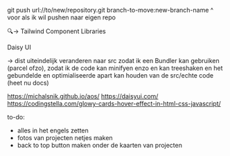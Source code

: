 git push url://to/new/repository.git branch-to-move:new-branch-name
^ voor als ik wil pushen naar eigen repo


🔍-> Tailwind Component Libraries

Daisy UI

-> dist uiteindelijk veranderen naar src zodat ik een Bundler kan gebruiken (parcel ofzo), zodat ik de code kan minifyen enzo en kan treeshaken en het gebundelde en optimialiseerde apart kan houden van de src/echte code (heet nu docs)

https://michalsnik.github.io/aos/
https://daisyui.com/
https://codingstella.com/glowy-cards-hover-effect-in-html-css-javascript/

to-do: 

* alles in het engels zetten
* fotos van projecten netjes maken
* back to top button maken onder de kaarten van projecten